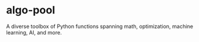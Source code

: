 # algo-pool
A diverse toolbox of Python functions spanning math, optimization, machine learning, AI, and more.
